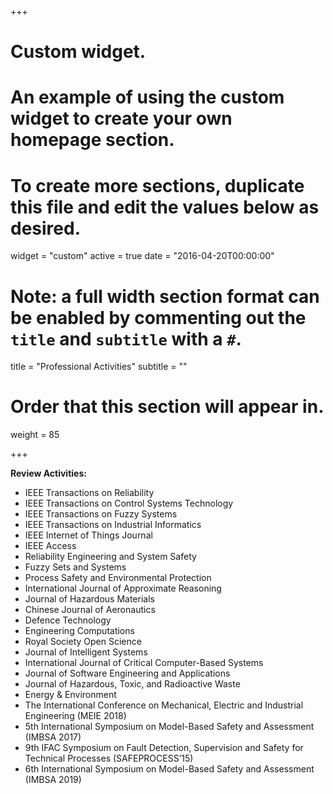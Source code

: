 +++
# Custom widget.
# An example of using the custom widget to create your own homepage section.
# To create more sections, duplicate this file and edit the values below as desired.
widget = "custom"
active = true
date = "2016-04-20T00:00:00"

# Note: a full width section format can be enabled by commenting out the `title` and `subtitle` with a `#`.
title = "Professional Activities"
subtitle = ""

# Order that this section will appear in.
weight = 85

+++

<!---**Safety and Reliability consultant at:**
 [![my img](/img/relmar1.png)](https://www.relmar.co.uk/)
-->
**Review Activities:**  

- IEEE Transactions on Reliability
- IEEE Transactions on Control Systems Technology
- IEEE Transactions on Fuzzy Systems
- IEEE Transactions on Industrial Informatics
- IEEE Internet of Things Journal
- IEEE Access
- Reliability Engineering and System Safety
- Fuzzy Sets and Systems
- Process Safety and Environmental Protection
- International Journal of Approximate Reasoning
- Journal of Hazardous Materials
- Chinese Journal of Aeronautics
- Defence Technology
- Engineering Computations
- Royal Society Open Science
- Journal of Intelligent Systems
- International Journal of Critical Computer-Based Systems
- Journal of Software Engineering and Applications
- Journal of Hazardous, Toxic, and Radioactive Waste
- Energy & Environment
- The International Conference on Mechanical, Electric and Industrial Engineering (MEIE 2018)
- 5th International Symposium on Model-Based Safety and Assessment (IMBSA 2017)
- 9th IFAC Symposium on Fault Detection, Supervision and Safety for Technical Processes (SAFEPROCESS’15)
- 6th International Symposium on Model-Based Safety and Assessment (IMBSA 2019)
